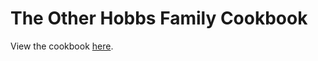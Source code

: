 # The Other Hobbs Family Cookbook

View the cookbook [here](https://craigahobbs.github.io/hobbs-family-cookbook/#url=https://craigahobbs.github.io/other-hobbs-family-cookbook/TheOtherHobbsFamilyCookbook.json#categories.0=Introduction).

